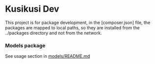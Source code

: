 # Kusikusi Dev
This project is for package development, in the [composer.json] file, the packages are mapped to local paths, so they are installed from the ../packages directory and not from the network.

### Models package

See usage section in [models/README.md](../packages/models/README.md#usage)